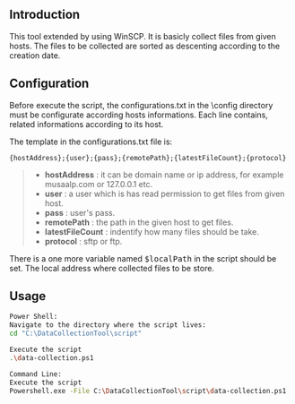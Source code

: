 Introduction
-------------
This tool extended by using WinSCP. It is basicly collect files from given hosts. The files to be collected are sorted as descenting according to the creation date.


Configuration
-------------
Before execute the script, the configurations.txt in the \config directory must be configurate according hosts informations. Each line contains, related informations according to its host.

The template in the configurations.txt file is:
```
{hostAddress};{user};{pass};{remotePath};{latestFileCount};{protocol}
```

>  - **hostAddress** : it can be domain name or ip address, for example musaalp.com or 127.0.0.1 etc.
>  - **user** : a user which is has read permission to get files from given host.
>  - **pass** : user's pass.
>  - **remotePath** : the path in the given host to get files.
>  - **latestFileCount** : indentify how many files should be take.
>  - **protocol** : sftp or ftp.

There is a one more variable named <kbd>$localPath</kbd> in the script should be set.
The local address where collected files to be store.


Usage
-------------
```sh
Power Shell:
Navigate to the directory where the script lives:
cd "C:\DataCollectionTool\script"

Execute the script
.\data-collection.ps1
```

```sh
Command Line:
Execute the script
Powershell.exe -File C:\DataCollectionTool\script\data-collection.ps1
```


